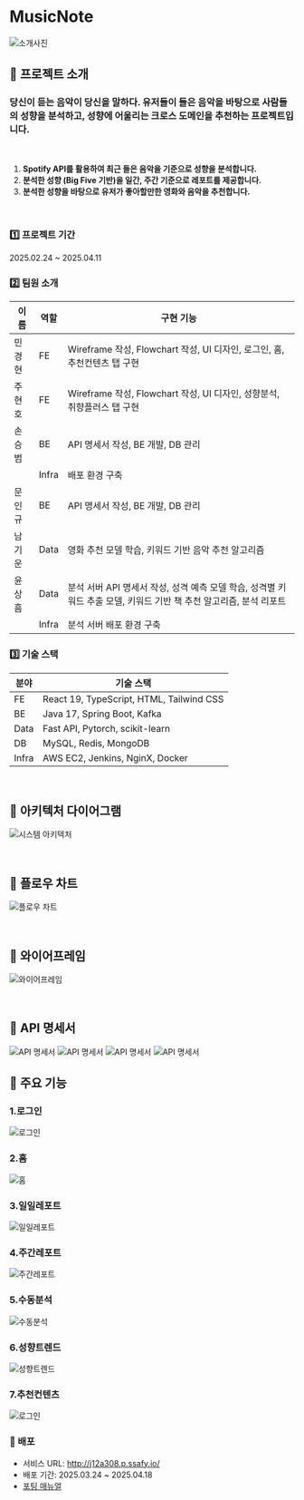 # MusicNote

![소개사진](exec/소개사진.png)

## 📌 프로젝트 소개

### 당신이 듣는 음악이 당신을 말하다. 유저들이 들은 음악을 바탕으로 사람들의 성향을 분석하고, 성향에 어울리는 크로스 도메인을 추천하는 프로젝트입니다.

<br>

1. **Spotify API를 활용하여 최근 들은 음악을 기준으로 성향을 분석합니다.**
2. **분석한 성향 (Big Five 기반)을 일간, 주간 기준으로 레포트를 제공합니다.**
3. **분석한 성향을 바탕으로 유저가 좋아할만한 영화와 음악을 추천합니다.**

<br>

### 1️⃣ 프로젝트 기간

2025.02.24 ~ 2025.04.11

### 2️⃣ 팀원 소개

| 이름   | 역할  | 구현 기능                                                                                                          |
| ------ | ----- | ------------------------------------------------------------------------------------------------------------------ |
| 민경현 | FE    | Wireframe 작성, Flowchart 작성, UI 디자인, 로그인, 홈, 추천컨텐츠 탭 구현                                          |
| 주현호 | FE    | Wireframe 작성, Flowchart 작성, UI 디자인, 성향분석, 취향플러스 탭 구현                                            |
| 손승범 | BE    | API 명세서 작성, BE 개발, DB 관리                                                                                  |
|        | Infra | 배포 환경 구축                                                                                                     |
| 문인규 | BE    | API 명세서 작성, BE 개발, DB 관리                                                                                  |
| 남기운 | Data  | 영화 추천 모델 학습, 키워드 기반 음악 추천 알고리즘                                                                |
| 윤상흠 | Data  | 분석 서버 API 명세서 작성, 성격 예측 모델 학습, 성격별 키워드 추출 모델, 키워드 기반 책 추천 알고리즘, 분석 리포트 |
|        | Infra | 분석 서버 배포 환경 구축                                                                                           |

### 3️⃣ 기술 스택

| 분야  | 기술 스택                                |
| ----- | ---------------------------------------- |
| FE    | React 19, TypeScript, HTML, Tailwind CSS |
| BE    | Java 17, Spring Boot, Kafka              |
| Data  | Fast API, Pytorch, scikit-learn          |
| DB    | MySQL, Redis, MongoDB                    |
| Infra | AWS EC2, Jenkins, NginX, Docker          |

<br>

## 📌 아키텍처 다이어그램

![시스템 아키텍처](Back/img/SystemArchitecture.png)

<br>

## 📌 플로우 차트

![플로우 차트](exec/유저%20플로우%20차트.png)

<br>

## 📌 와이어프레임

![와이어프레임](exec/와이어프레임.png)

<br>

## 📌 API 명세서

![API 명세서](exec/API명세서1.png)
![API 명세서](exec/API명세서2.png)
![API 명세서](exec/API명세서3.png)
![API 명세서](exec/API명세서4.png)

## 📌 주요 기능

### 1.로그인

![로그인](exec/구동화면/1.로그인.gif)

### 2.홈

![홈](exec/구동화면/2.홈.gif)

### 3.일일레포트

![일일레포트](exec/구동화면/3.일일레포트.gif)

### 4.주간레포트

![주간레포트](exec/구동화면/4.주간레포트.gif)

### 5.수동분석

![수동분석](exec/구동화면/5.수동분석.gif)

### 6.성향트렌드

![성향트렌드](exec/구동화면/6.성향트렌드.gif)

### 7.추천컨텐츠

![로그인](exec/구동화면/7.추천컨텐츠.gif)

### 📌 배포

- 서비스 URL: http://j12a308.p.ssafy.io/
- 배포 기간: 2025.03.24 ~ 2025.04.18
- [포팅 매뉴얼](./exec/1.%20빌드%20및%20배포에%20필요한%20정보.md)
